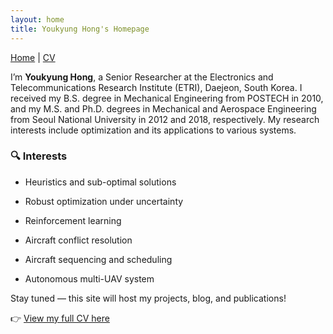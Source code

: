 ```yaml
---
layout: home
title: Youkyung Hong's Homepage 
---
```


<nav>
  <a href="/">Home</a> |
  <a href="/cv/">CV</a>
</nav>

I’m **Youkyung Hong**, a Senior Researcher at the Electronics and Telecommunications Research Institute (ETRI), Daejeon, South Korea. I received my B.S. degree in Mechanical Engineering from POSTECH in 2010, and my M.S. and Ph.D. degrees in Mechanical and Aerospace Engineering from Seoul National University in 2012 and 2018, respectively. My research interests include optimization and its applications to various systems.

### 🔍 Interests
- Heuristics and sub-optimal solutions

- Robust optimization under uncertainty

- Reinforcement learning

- Aircraft conflict resolution

- Aircraft sequencing and scheduling

- Autonomous multi-UAV system

Stay tuned — this site will host my projects, blog, and publications!

👉 [View my full CV here](/cv/)
